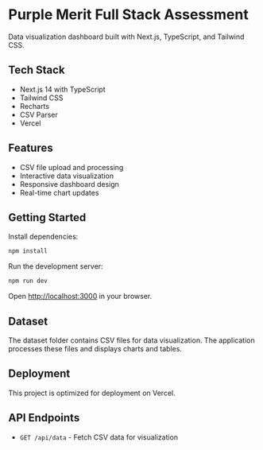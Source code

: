 # Purple Merit Full Stack Assessment

Data visualization dashboard built with Next.js, TypeScript, and Tailwind CSS.

## Tech Stack

- Next.js 14 with TypeScript
- Tailwind CSS
- Recharts
- CSV Parser
- Vercel

## Features

- CSV file upload and processing
- Interactive data visualization
- Responsive dashboard design
- Real-time chart updates

## Getting Started

Install dependencies:
```bash
npm install
```

Run the development server:
```bash
npm run dev
```

Open [http://localhost:3000](http://localhost:3000) in your browser.

## Dataset

The dataset folder contains CSV files for data visualization. The application processes these files and displays charts and tables.

## Deployment

This project is optimized for deployment on Vercel.

## API Endpoints

- `GET /api/data` - Fetch CSV data for visualization